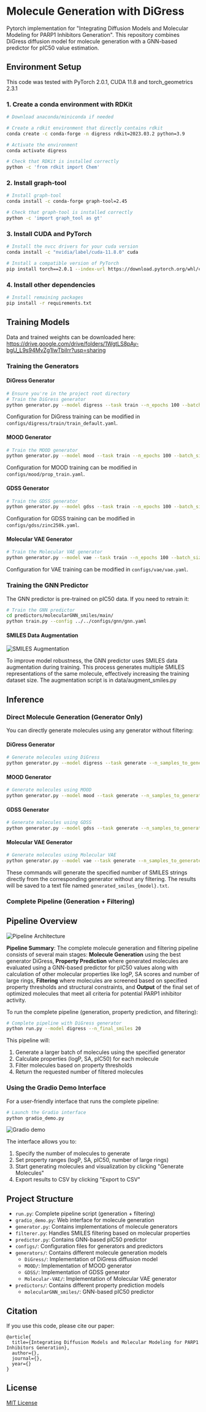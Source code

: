 # Molecule Generation with DiGress

Pytorch implementation for "Integrating Diffusion Models and Molecular Modeling for PARP1 Inhibitors Generation". This repository combines DiGress diffusion model for molecule generation with a GNN-based predictor for pIC50 value estimation.

## Environment Setup

This code was tested with PyTorch 2.0.1, CUDA 11.8 and torch_geometrics 2.3.1

### 1. Create a conda environment with RDKit

```bash
# Download anaconda/miniconda if needed

# Create a rdkit environment that directly contains rdkit
conda create -c conda-forge -n digress rdkit=2023.03.2 python=3.9

# Activate the environment
conda activate digress

# Check that RDKit is installed correctly
python -c 'from rdkit import Chem'
```

### 2. Install graph-tool

```bash
# Install graph-tool
conda install -c conda-forge graph-tool=2.45

# Check that graph-tool is installed correctly
python -c 'import graph_tool as gt'
```

### 3. Install CUDA and PyTorch

```bash
# Install the nvcc drivers for your cuda version
conda install -c "nvidia/label/cuda-11.8.0" cuda

# Install a compatible version of PyTorch
pip install torch==2.0.1 --index-url https://download.pytorch.org/whl/cu118
```

### 4. Install other dependencies

```bash
# Install remaining packages
pip install -r requirements.txt
```

## Training Models

Data and trained weights can be downloaded here: https://drive.google.com/drive/folders/1WgtLS8pAy-bgU_L9s94MvZg1IwTbiIrr?usp=sharing


### Training the Generators

#### DiGress Generator

```bash
# Ensure you're in the project root directory
# Train the DiGress generator
python generator.py --model digress --task train --n_epochs 100 --batch_size 1024
```

Configuration for DiGress training can be modified in `configs/digress/train/train_default.yaml`.

#### MOOD Generator

```bash
# Train the MOOD generator
python generator.py --model mood --task train --n_epochs 100 --batch_size 1024
```

Configuration for MOOD training can be modified in `configs/mood/prop_train.yaml`.

#### GDSS Generator

```bash
# Train the GDSS generator
python generator.py --model gdss --task train --n_epochs 100 --batch_size 1024
```

Configuration for GDSS training can be modified in `configs/gdss/zinc250k.yaml`.

#### Molecular VAE Generator

```bash
# Train the Molecular VAE generator
python generator.py --model vae --task train --n_epochs 100 --batch_size 1024
```

Configuration for VAE training can be modified in `configs/vae/vae.yaml`.

### Training the GNN Predictor

The GNN predictor is pre-trained on pIC50 data. If you need to retrain it:

```bash
# Train the GNN predictor
cd predictors/molecularGNN_smiles/main/
python train.py --config ../../configs/gnn/gnn.yaml
```

#### SMILES Data Augmentation

![SMILES Augmentation](asserts/augment.png)

To improve model robustness, the GNN predictor uses SMILES data augmentation during training. This process generates multiple SMILES representations of the same molecule, effectively increasing the training dataset size. The augmentation script is in data/augment_smiles.py

## Inference

### Direct Molecule Generation (Generator Only)

You can directly generate molecules using any generator without filtering:

#### DiGress Generator

```bash
# Generate molecules using DiGress
python generator.py --model digress --task generate --n_samples_to_generate 100
```

#### MOOD Generator

```bash
# Generate molecules using MOOD
python generator.py --model mood --task generate --n_samples_to_generate 100
```

#### GDSS Generator

```bash
# Generate molecules using GDSS
python generator.py --model gdss --task generate --n_samples_to_generate 100
```

#### Molecular VAE Generator

```bash
# Generate molecules using Molecular VAE
python generator.py --model vae --task generate --n_samples_to_generate 100
```

These commands will generate the specified number of SMILES strings directly from the corresponding generator without any filtering. The results will be saved to a text file named `generated_smiles_{model}.txt`.

### Complete Pipeline (Generation + Filtering)

## Pipeline Overview

![Pipeline Architecture](asserts/pipeline.png)

**Pipeline Summary**: The complete molecule generation and filtering pipeline consists of several main stages: **Molecule Generation** using the best generator DiGress, **Property Prediction** where generated molecules are evaluated using a GNN-based predictor for pIC50 values along with calculation of other molecular properties like logP, SA scores and number of large rings, **Filtering** where molecules are screened based on specified property thresholds and structural constraints, and **Output** of the final set of optimized molecules that meet all criteria for potential PARP1 inhibitor activity.

To run the complete pipeline (generation, property prediction, and filtering):

```bash
# Complete pipeline with DiGress generator
python run.py --model digress --n_final_smiles 20
```

This pipeline will:
1. Generate a larger batch of molecules using the specified generator
2. Calculate properties (logP, SA, pIC50) for each molecule
3. Filter molecules based on property thresholds
4. Return the requested number of filtered molecules

### Using the Gradio Demo Interface

For a user-friendly interface that runs the complete pipeline:

```bash
# Launch the Gradio interface
python gradio_demo.py
```

![Gradio demo](asserts/gradio.png)

The interface allows you to:
1. Specify the number of molecules to generate
2. Set property ranges (logP, SA, pIC50, number of large rings)
3. Start generating molecules and visualization by clicking "Generate Molecules"
4. Export results to CSV by clicking "Export to CSV"

## Project Structure

- `run.py`: Complete pipeline script (generation + filtering)
- `gradio_demo.py`: Web interface for molecule generation
- `generator.py`: Contains implementations of molecule generators
- `filterer.py`: Handles SMILES filtering based on molecular properties
- `predictor.py`: Contains GNN-based pIC50 predictor
- `configs/`: Configuration files for generators and predictors
- `generators/`: Contains different molecule generation models
  - `DiGress/`: Implementation of DiGress diffusion model
  - `MOOD/`: Implementation of MOOD generator
  - `GDSS/`: Implementation of GDSS generator
  - `Molecular-VAE/`: Implementation of Molecular VAE generator
- `predictors/`: Contains different property prediction models
  - `molecularGNN_smiles/`: GNN-based pIC50 predictor

## Citation

If you use this code, please cite our paper:

```
@article{
  title={Integrating Diffusion Models and Molecular Modeling for PARP1 Inhibitors Generation},
  author={},
  journal={},
  year={}
}
```

## License

[MIT License](LICENSE) 
